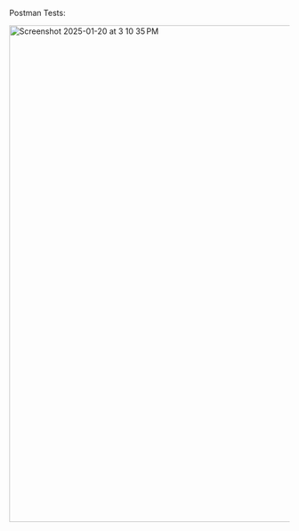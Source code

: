 Postman Tests:

<img width="892" alt="Screenshot 2025-01-20 at 3 10 35 PM" src="https://github.com/user-attachments/assets/396552fe-1117-4ea8-bd9c-bc347adfc83e" />
